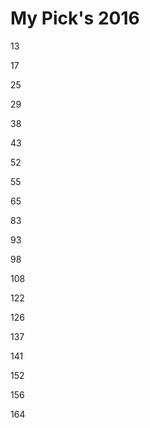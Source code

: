 # My Pick's 2016

13  

17  

25  

29  

38  

43  

52  

55  

65  

83  

93  

98  

108  

122  

126  

137  

141  

152  

156  

164  
